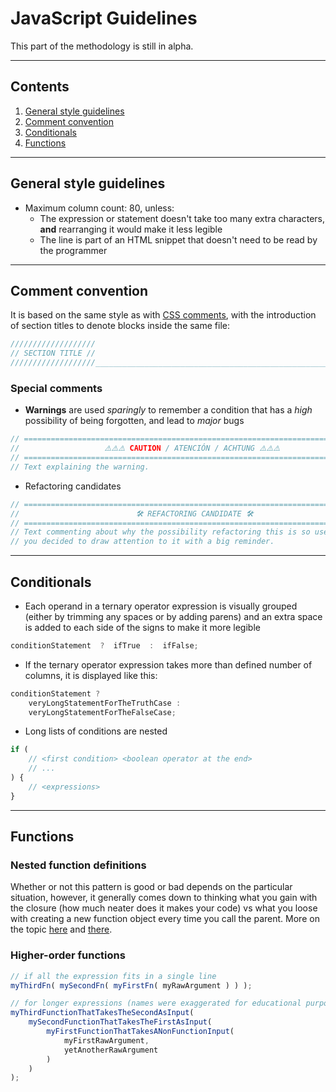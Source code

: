 # JavaScript Guidelines

This part of the methodology is still in alpha.

---

## Contents

1. [General style guidelines](#general-style-guidelines)
2. [Comment convention](#comment-convention)
3. [Conditionals](#conditionals)
4. [Functions](#functions)

---

## General style guidelines

- Maximum column count: 80, unless:
    - The expression or statement doesn't take too many extra characters, **and** rearranging it would make it less legible
    - The line is part of an HTML snippet that doesn't need to be read by the programmer

---

## Comment convention

It is based on the same style as with [CSS comments](css.md#comment-convention), with the introduction of 
section titles to denote blocks inside the same file:
```javascript
///////////////////
// SECTION TITLE //
///////////////////_____________________________________________________________
```

### Special comments

- **Warnings** are used *sparingly* to remember a condition that has a *high* possibility of being forgotten, and lead to *major* bugs
```javascript
// =============================================================================
//                   ⚠️⚠️⚠️ CAUTION / ATENCIÓN / ACHTUNG ⚠️⚠️⚠️
// =============================================================================
// Text explaining the warning.
```
- Refactoring candidates
```javascript
// =============================================================================
//                          🛠️ REFACTORING CANDIDATE 🛠️
// =============================================================================
// Text commenting about why the possibility refactoring this is so useful that 
// you decided to draw attention to it with a big reminder.
```

---

## Conditionals

- Each operand in a ternary operator expression is visually grouped (either by trimming any spaces or by adding parens) and an extra space is added to each side of the signs to make it more legible
```javascript
conditionStatement  ?  ifTrue  :  ifFalse;
```
- If the ternary operator expression takes more than defined number of columns, it is displayed like this:
```javascript
conditionStatement ? 
    veryLongStatementForTheTruthCase :  
    veryLongStatementForTheFalseCase;
```
- Long lists of conditions are nested
```javascript
if (
    // <first condition> <boolean operator at the end>
    // ...
) {
    // <expressions>
}
```

---

## Functions

### Nested function definitions

Whether or not this pattern is good or bad depends on the particular situation, however, it generally comes down to thinking what you gain with the closure (how much neater does it makes your code) vs what you loose with creating a new function object every time you call the parent. More on the topic [here](https://stackoverflow.com/questions/11873566/javascript-nesting-of-private-functions-good-or-bad) and [there](https://softwareengineering.stackexchange.com/questions/137495/should-i-nest-functions-in-languages-that-allow-me-to-do-that-or-should-i-rather).

### Higher-order functions

```javascript
// if all the expression fits in a single line
myThirdFn( mySecondFn( myFirstFn( myRawArgument ) ) );

// for longer expressions (names were exaggerated for educational purposes)
myThirdFunctionThatTakesTheSecondAsInput( 
    mySecondFunctionThatTakesTheFirstAsInput( 
        myFirstFunctionThatTakesANonFunctionInput( 
            myFirstRawArgument,
            yetAnotherRawArgument
        ) 
    ) 
);
```
